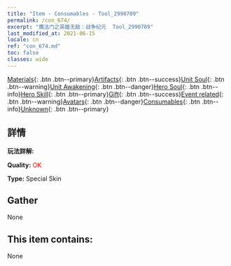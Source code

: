 ```yaml
---
title: "Item - Consumables - Tool_2990709"
permalink: /con_674/
excerpt: "魔法门之英雄无敌：战争纪元  Tool_2990709"
last_modified_at: 2021-06-15
locale: cn
ref: "con_674.md"
toc: false
classes: wide
---
```

 [Materials](/ItemsCN/){: .btn .btn--primary}[Artifacts](/ItemsCN/Artifacts/){: .btn .btn--success}[Unit Soul](/ItemsCN/UnitSoul/){: .btn .btn--warning}[Unit Awakening](/ItemsCN/UnitAwakening/){: .btn .btn--danger}[Hero Soul](/ItemsCN/HeroSoul/){: .btn .btn--info}[Hero Skill](/ItemsCN/HeroSkill/){: .btn .btn--primary}[Gift](/ItemsCN/Gift/){: .btn .btn--success}[Event related](/ItemsCN/Events/){: .btn .btn--warning}[Avatars](/ItemsCN/Avatars/){: .btn .btn--danger}[Consumables](/ItemsCN/Consumables/){: .btn .btn--info}[Unknown](/ItemsCN/Unknown/){: .btn .btn--primary}

## 詳情
 **玩法詳解:** 

 **Quality:** <span style="color: #FF0000">OK</span>

 **Type:** Special Skin

## Gather

  None

## This item contains:

  None

